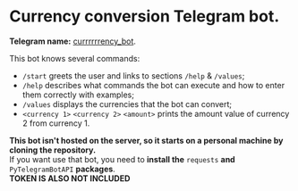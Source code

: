 # Сurrency conversion Telegram bot.  
**Telegram name:** [currrrrrency_bot](https://t.me/currrrrrency_bot).

This bot knows several commands:

+ `/start` greets the user and links to sections `/help` & `/values`;
+ `/help` describes what commands the bot can execute and how to enter them correctly with examples;
+ `/values` displays the currencies that the bot can convert;
+ `<currency 1>` `<currency 2>` `<amount>` prints the amount value of currency 2 from currency 1.

**This bot isn't hosted on the server, so it starts on a personal machine by cloning the repository.**   
If you want use that bot, you need to **install the** `requests` **and** `PyTelegramBotAPI` **packages**.  
**TOKEN IS ALSO NOT INCLUDED**
